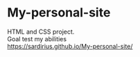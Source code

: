 # My-personal-site
HTML and CSS project. <br>
Goal test my abilities <br>
https://sardirius.github.io/My-personal-site/
